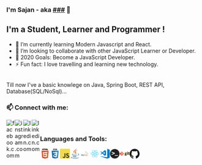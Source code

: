 ### I'm Sajan - aka [###][website] 👋

## I'm a Student, Learner and Programmer !
<!-- - 🔭 I’m currently working on ...
- 💬 Ask me about ...
- 😄 Pronouns: ...-->

- 🌱 I’m currently learning Modern Javascript and React.
- 👯 I’m looking to collaborate with other JavaScript Learner or Developer.
- 🥅 2020 Goals: Become a JavaScript Developer.
- ⚡ Fun fact: I love travelling and learning new technology.

<br />
  Till now I've a basic knowlege on Java, Spring Boot, REST API, Database(SQL/NoSql)...

###  📫 Connect with me: 
[<img align="left" alt="facebook.com" width="22px" src="https://cdn.jsdelivr.net/npm/simple-icons@v3/icons/facebook.svg" />][Facebook]
[<img align="left" alt="instagram.com" width="22px" src="https://cdn.jsdelivr.net/npm/simple-icons@v3/icons/instagram.svg" />][Instagram]
[<img align="left" alt="linkedin.com" width="22px" src="https://cdn.jsdelivr.net/npm/simple-icons@v3/icons/twitter.svg" />][Twitter]
[<img align="left" alt="linkedin.com" width="22px" src="https://cdn.jsdelivr.net/npm/simple-icons@v3/icons/linkedin.svg" />][LinkedIn]

<br />

### Languages and Tools:
<img align="left" alt="HTML5" width="26px" src="https://raw.githubusercontent.com/github/explore/80688e429a7d4ef2fca1e82350fe8e3517d3494d/topics/html/html.png" />
<img align="left" alt="css3" width="26px" src="https://raw.githubusercontent.com/github/explore/80688e429a7d4ef2fca1e82350fe8e3517d3494d/topics/css/css.png" />
<img align="left" alt="javascript" width="26px" src="https://raw.githubusercontent.com/github/explore/80688e429a7d4ef2fca1e82350fe8e3517d3494d/topics/javascript/javascript.png" />
<img align="left" alt="java" width="26px" src="https://raw.githubusercontent.com/github/explore/80688e429a7d4ef2fca1e82350fe8e3517d3494d/topics/java/java.png" />
<img align="left" alt="mysql" width="26px" src="https://raw.githubusercontent.com/github/explore/80688e429a7d4ef2fca1e82350fe8e3517d3494d/topics/mysql/mysql.png" />
<img align="left" alt="React" width="26px" src="https://raw.githubusercontent.com/github/explore/80688e429a7d4ef2fca1e82350fe8e3517d3494d/topics/react/react.png" />
<img align="left" alt="Visual Studio Code" width="26px" src="https://raw.githubusercontent.com/github/explore/80688e429a7d4ef2fca1e82350fe8e3517d3494d/topics/visual-studio-code/visual-studio-code.png" />
<img align="left" alt="mysql" width="26px" src="https://raw.githubusercontent.com/github/explore/80688e429a7d4ef2fca1e82350fe8e3517d3494d/topics/terminal/terminal.png" />
<img align="left" alt="git" width="26px" src="https://raw.githubusercontent.com/github/explore/80688e429a7d4ef2fca1e82350fe8e3517d3494d/topics/git/git.png" />
<img align="left" alt="git" width="26px" src="https://raw.githubusercontent.com/github/explore/78df643247d429f6cc873026c0622819ad797942/topics/github/github.png" />

<br />
<br />

[website]: https://kcsajan.com.np
[Facebook]: https://www.facebook.com/sajan96kc
[Instagram]: https://www.instagram.com/sajan96kc/
[LinkedIn]: https://www.linkedin.com/in/sajan-kc-17a76911b/
[Twitter]: https://twitter.com/sajan96kc
